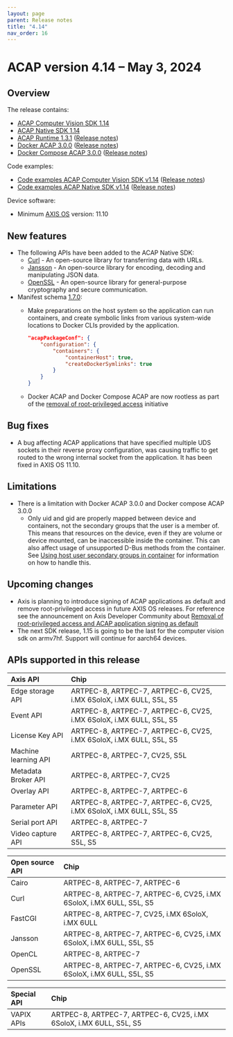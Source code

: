 ```yaml
---
layout: page
parent: Release notes
title: "4.14"
nav_order: 16
---
```


# ACAP version 4.14 – May 3, 2024

## Overview

The release contains:

- [ACAP Computer Vision SDK 1.14](https://github.com/AxisCommunications/acap-computer-vision-sdk/releases/tag/1.14)
- [ACAP Native SDK 1.14](https://github.com/AxisCommunications/acap-native-sdk/releases/tag/1.14)
- [ACAP Runtime 1.3.1](https://github.com/AxisCommunications/acap-runtime/tree/1.3.1)
  ([Release notes](https://github.com/AxisCommunications/acap-runtime/releases/tag/1.3.1))
- [Docker ACAP 3.0.0](https://github.com/AxisCommunications/docker-acap/tree/3.0.0)
  ([Release notes](https://github.com/AxisCommunications/docker-acap/releases/tag/3.0.0))
- [Docker Compose ACAP 3.0.0](https://github.com/AxisCommunications/docker-compose-acap/tree/3.0.0)
  ([Release notes](https://github.com/AxisCommunications/docker-compose-acap/releases/tag/3.0.0))

Code examples:

- [Code examples ACAP Computer Vision SDK v1.14](https://github.com/AxisCommunications/acap-computer-vision-sdk-examples/tree/v1.14)
  ([Release notes](https://github.com/AxisCommunications/acap-computer-vision-sdk-examples/releases/tag/v1.14))
- [Code examples ACAP Native SDK v1.14](https://github.com/AxisCommunications/acap-native-sdk-examples/tree/v1.14)
  ([Release notes](https://github.com/AxisCommunications/acap-native-sdk-examples/releases/tag/v1.14))

Device software:

- Minimum [AXIS OS](https://www.axis.com/support/device-software) version: 11.10

## New features

- The following APIs have been added to the ACAP Native SDK:
  - [Curl](../api/native-sdk-api.md#curl) -
      An open-source library for transferring data with URLs.
  - [Jansson](../api/native-sdk-api.md#jansson) -
      An open-source library for encoding, decoding and manipulating JSON data.
  - [OpenSSL](../api/native-sdk-api.md#openssl) -
      An open-source library for general-purpose cryptography and secure communication.
- Manifest schema [1.7.0](../develop/manifest-schemas/schema-field-descriptions-v1.7.0):
  - Make preparations on the host system so the application can run containers,
    and create symbolic links from various system-wide locations to Docker CLIs provided by the application.

    ```json
    "acapPackageConf": {
        "configuration": {
            "containers": {
                "containerHost": true,
                "createDockerSymlinks": true
            }
        }
    }
    ```

  - Docker ACAP and Docker Compose ACAP are now rootless as part of the [removal of root-privileged access](https://www.axis.com/developer-community/news/axis-os-root-acap-signing) initiative

## Bug fixes

- A bug affecting ACAP applications that have specified multiple UDS sockets in their reverse proxy configuration, was causing traffic to get routed to the wrong internal socket from the application. It has been fixed in AXIS OS 11.10.

## Limitations

- There is a limitation with Docker ACAP 3.0.0 and Docker compose ACAP 3.0.0
  - Only uid and gid are properly mapped between device and containers, not the secondary groups that the user is a member of. This means that resources on the device, even if they are volume or device mounted, can be inaccessible inside the container. This can also affect usage of unsupported D-Bus methods from the container. See [Using host user secondary groups in container](https://github.com/AxisCommunications/docker-acap#using-host-user-secondary-groups-in-container) for information on how to handle this.

## Upcoming changes

- Axis is planning to introduce signing of ACAP applications as default and remove root-privileged access in future AXIS OS releases.
For reference see the announcement on Axis Developer Community about [Removal of root-privileged access and ACAP application signing as default](https://www.axis.com/developer-community/news/axis-os-root-acap-signing)
- The next SDK release, 1.15 is going to be the last for the computer vision sdk on armv7hf. Support will continue for aarch64 devices.

## APIs supported in this release

Axis API             | Chip
:--                  | :--
Edge storage API     | ARTPEC-8, ARTPEC-7, ARTPEC-6, CV25, i.MX 6SoloX, i.MX 6ULL, S5L, S5
Event API            | ARTPEC-8, ARTPEC-7, ARTPEC-6, CV25, i.MX 6SoloX, i.MX 6ULL, S5L, S5
License Key API      | ARTPEC-8, ARTPEC-7, ARTPEC-6, CV25, i.MX 6SoloX, i.MX 6ULL, S5L, S5
Machine learning API | ARTPEC-8, ARTPEC-7, CV25, S5L
Metadata Broker API  | ARTPEC-8, ARTPEC-7, CV25
Overlay API          | ARTPEC-8, ARTPEC-7, ARTPEC-6
Parameter API        | ARTPEC-8, ARTPEC-7, ARTPEC-6, CV25, i.MX 6SoloX, i.MX 6ULL, S5L, S5
Serial port API      | ARTPEC-8, ARTPEC-7
Video capture API    | ARTPEC-8, ARTPEC-7, ARTPEC-6, CV25, S5L, S5

Open source API      | Chip
:--                  | :--
Cairo                | ARTPEC-8, ARTPEC-7, ARTPEC-6
Curl                 | ARTPEC-8, ARTPEC-7, ARTPEC-6, CV25, i.MX 6SoloX, i.MX 6ULL, S5L, S5
FastCGI              | ARTPEC-8, ARTPEC-7, CV25, i.MX 6SoloX, i.MX 6ULL
Jansson              | ARTPEC-8, ARTPEC-7, ARTPEC-6, CV25, i.MX 6SoloX, i.MX 6ULL, S5L, S5
OpenCL               | ARTPEC-8, ARTPEC-7
OpenSSL              | ARTPEC-8, ARTPEC-7, ARTPEC-6, CV25, i.MX 6SoloX, i.MX 6ULL, S5L, S5

Special API          | Chip
:--                  | :--
VAPIX APIs           | ARTPEC-8, ARTPEC-7, ARTPEC-6, CV25, i.MX 6SoloX, i.MX 6ULL, S5L, S5
